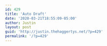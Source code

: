 ```yaml
---
id: 429
title: 'Auto Draft'
date: '2020-03-21T18:55:09-05:00'
author: Justin
layout: post
guid: 'http://justin.thehaggertys.net/?p=429'
permalink: '/?p=429'
---
```


